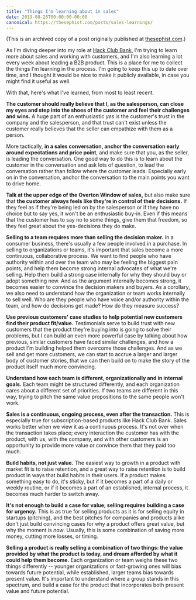 ```yaml
---
title: "Things I'm learning about in sales"
date: 2019-08-26T00:00:00-00:00
canonical: https://thesephist.com/posts/sales-learnings/
---
```


(This is an archived copy of a post originally published at [thesephist.com](https://thesephist.com/posts/sales-learnings/).)

As I'm diving deeper into my role at [Hack Club Bank](https://hackclub.com/bank), I'm trying to learn more about sales and working with customers, and I'm also learning a lot every week about leading a B2B product. This is a place for me to collect the things I'm learning in the process. I'm going to keep this up to date over time, and I thought it would be nice to make it publicly available, in case you might find it useful as well.

With that, here's what I've learned, from most to least recent.

**The customer should really believe that I, as the salesperson, can close my eyes and step into the shoes of the customer and feel their challenges and wins.** A huge part of an enthusiastic _yes_ is the customer's trust in the company and the salesperson, and that trust can't exist unless the customer really believes that the seller can empathize with them as a person.

More tactically, **in a sales conversation, anchor the conversation early around expectations and price point**, and make sure that you, as the seller, is leading the conversation. One good way to do this is to learn about the customer in the conversation and ask lots of question, to lead the conversation rather than follow where the customer leads. Especially early on in the conversation, anchor the conversation to the main points you want to drive home.

**Talk at the upper edge of the Overton Window of sales,** but also make sure that **the customer always feels like they're in control of their decisions.** If they feel as if they're being led on by the salesperson or if they have no choice but to say yes, it won't be an enthusiastic buy-in. Even if this means that the customer has to say no to some things, give them that freedom, so they feel great about the yes-decisions they do make.

**Selling to a team requires more than selling the decision maker.** In a consumer business, there's usually a few people involved in a purchase. In selling to organizations or teams, it's important that sales become a more continuous, collaborative process. We want to find people who have authority within and over the team who may be feeling the biggest pain points, and help them become strong internal advocates of what we're selling. Help them build a strong case internally for why they should buy or adopt something new. And as the argument internally becomes strong, it becomes easier to convince the decision makers and buyers. As a corollary, we also need to understand how the organization or team works internally to sell well. Who are they people who have voice and/or authority within the team, and how do decisions get made? How do they measure success?

**Use previous customers' case studies to help potential new customers find their product fit/value.** Testimonials serve to build trust with new customers that the product they're buying into is going to solve their problems, but I can build an even more powerful case by talking about how previous, similar customers have faced similar challenges, and how a product I'm building helped them overcome those challenges. And as we sell and get more customers, we can start to accrue a larger and larger body of customer stories, that we can then build on to make the story of the product itself much more convincing.

**Understand how each team is different, organizationally and in internal goals.** Each team might be structured differently, and each organization cares about a different set of priorities. If two teams are different in this way, trying to pitch the same value propositions to the same people won't work.

**Sales is a continuous, ongoing process, even after the transaction.** This is especially true for subscription-based products like Hack Club Bank. Sales works better when we view it as a continuous process. It's not over when the transaction takes place; every interaction the customer has with the product, with us, with the company, and with other customers is an opportunity to provide more value or convince them that they paid too much.

**Build habits, not just value.** The easiest way to growth in a product with market fit is to raise retention, and a great way to raise retention is to build product in ways that build habits in their users. If a product makes something easy to do, it's sticky, but if it becomes a part of a daily or weekly routine, or if it becomes a part of an established, internal process, it becomes much harder to switch away.

**It's not enough to build a case for value; selling requires building a case for urgency.** This is as true for selling products as it is for selling equity in startups (pitching), and the best pitches for companies and products alike don't just build convincing cases for why a product offers great value, but why the moment is _now_. Usually, this is some combination of saving more money, cutting more losses, or timing.

**Selling a product is really selling a combination of two things: the value provided by what the product is today, and dream afforded by what it could help them become.** Each organization or team weighs these two things differently -- younger organizations or fast-growing ones will bias towards future potential, while established, larger teams bias towards present value. It's important to understand where a group stands in this spectrum, and build a case for the product that incorporates both present value and future potential.
